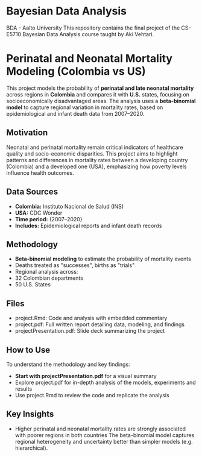 # Bayesian Data Analysis
BDA - Aalto University
This repository contains the final project of the CS-E5710 Bayesian Data Analysis course taught by Aki Vehtari. 

# Perinatal and Neonatal Mortality Modeling (Colombia vs US)
This project models the probability of **perinatal and late neonatal mortality** across regions in **Colombia** and compares it with **U.S.** states, focusing on socioeconomically disadvantaged areas. The analysis uses a **beta-binomial model** to capture regional variation in mortality rates, based on epidemiological and infant death data from 2007–2020.
## Motivation
Neonatal and perinatal mortality remain critical indicators of healthcare quality and socio-economic disparities. This project aims to highlight patterns and differences in mortality rates between a developing country (Colombia) and a developed one (USA), emphasizing how poverty levels influence health outcomes.
## Data Sources
*	**Colombia:** Instituto Nacional de Salud (INS)
*	**USA:** CDC Wonder
*	**Time period:** {2007–2020} 
*	**Includes:** Epidemiological reports and infant death records
## Methodology
*	**Beta-binomial modeling** to estimate the probability of mortality events
*	Deaths treated as "successes", births as "trials"
*	Regional analysis across:
  *	32 Colombian departments
  *	50 U.S. States
## Files
*	project.Rmd: Code and analysis with embedded commentary
*	project.pdf: Full written report detailing data, modeling, and findings
*	projectPresentation.pdf: Slide deck summarizing the project
## How to Use
To understand the methodology and key findings:
*	**Start with projectPresentation.pdf** for a visual summary
*	Explore project.pdf for in-depth analysis of the models, experiments and results
*	Use project.Rmd to review the code and replicate the analysis
## Key Insights
*	Higher perinatal and neonatal mortality rates are strongly associated with poorer regions in both countries
	The beta-binomial model captures regional heterogeneity and uncertainty better than simpler models (e.g. hierarchical).

